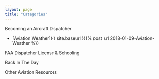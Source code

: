 ```yaml
---
layout: page
title: "Categories"
---
```

Becoming an Aircraft Dispatcher
+ [Aviation Weather]({{ site.baseurl }}{% post_url 2018-01-09-Aviation-Weather %})

FAA Dispatcher License & Schooling


Back In The Day


Other Aviation Resources
